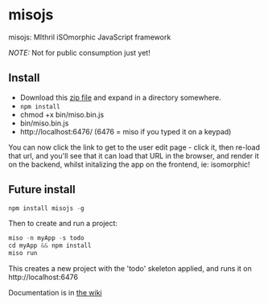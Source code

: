 misojs
======

misojs: MIthril iSOmorphic JavaScript framework

_NOTE:_ Not for public consumption just yet!

## Install

* Download this [zip file](https://github.com/jsguy/misojs/archive/master.zip) and expand in a directory somewhere.
* `npm install`
* chmod +x bin/miso.bin.js
* bin/miso.bin.js
* http://localhost:6476/ (6476 = miso if you typed it on a keypad)

You can now click the link to get to the user edit page - click it, then re-load that url, and you'll see that it can load that URL in the browser, and render it on the backend, whilst initalizing the app on the frontend, ie: isomorphic!

## Future install

```javascript
npm install misojs -g
```

Then to create and run a project:

```javascript
miso -n myApp -s todo
cd myApp && npm install
miso run
```

This creates a new project with the 'todo' skeleton applied, and runs it on http://localhost:6476

Documentation is in [the wiki](../../wiki)